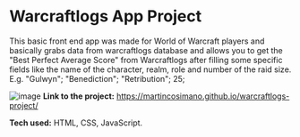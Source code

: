 # Warcraftlogs App Project
This basic front end app was made for World of Warcraft players and basically grabs data from warcraftlogs database and allows you to get the "Best Perfect Average Score" from Warcraftlogs after filling some specific fields like the name of the character, realm, role and number of the raid size. E.g. "Gulwyn"; "Benediction"; "Retribution"; 25;

![image](https://user-images.githubusercontent.com/103332504/206474925-fe96a9c4-87a6-4640-a5a3-ff7b5a4877ea.png)
**Link to the project:** https://martincosimano.github.io/warcraftlogs-project/

**Tech used:** HTML, CSS, JavaScript.
